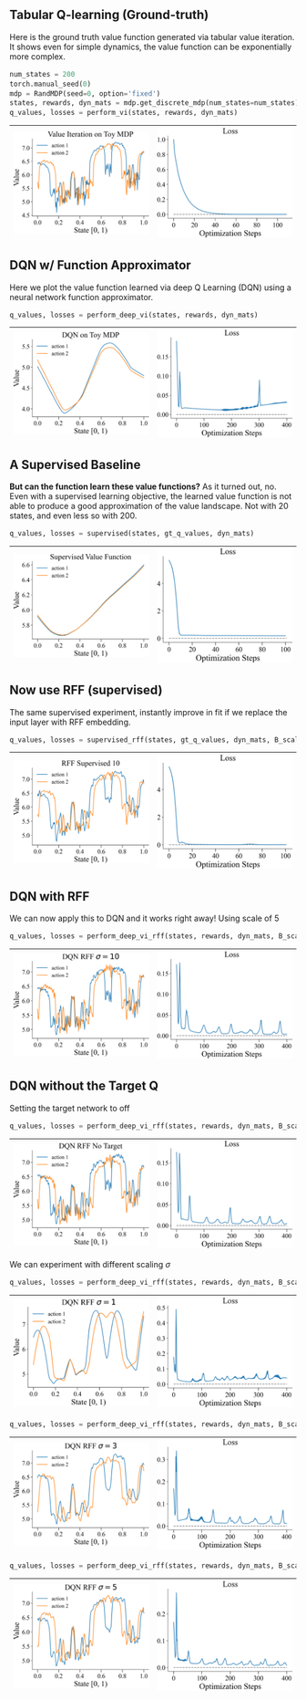 
## Tabular Q-learning (Ground-truth)

Here is the ground truth value function generated via tabular
value iteration. It shows even for simple dynamics, the value
function can be exponentially more complex.

```python
num_states = 200
torch.manual_seed(0)
mdp = RandMDP(seed=0, option='fixed')
states, rewards, dyn_mats = mdp.get_discrete_mdp(num_states=num_states)
q_values, losses = perform_vi(states, rewards, dyn_mats)
```
| <img style="align-self:center; zoom:0.3;" src="value_iteration_fine/value_iteration.png?ts=306534" image="None" styles="{'margin': '0.5em'}" width="None" height="None" dpi="300"/> | <img style="align-self:center; zoom:0.3;" src="value_iteration_fine/value_iteration_loss.png?ts=858853" image="None" styles="{'margin': '0.5em'}" width="None" height="None" dpi="300"/> |
|:-----------------------------------------------------------------------------------------------------------------------------------------------------------------------------------:|:----------------------------------------------------------------------------------------------------------------------------------------------------------------------------------------:|


## DQN w/ Function Approximator

Here we plot the value function learned via deep Q Learning 
(DQN) using a neural network function approximator.

```python
q_values, losses = perform_deep_vi(states, rewards, dyn_mats)
```
| <img style="align-self:center; zoom:0.3;" src="value_iteration_fine/dqn.png?ts=584313" image="None" styles="{'margin': '0.5em'}" width="None" height="None" dpi="300"/> | <img style="align-self:center; zoom:0.3;" src="value_iteration_fine/dqn_loss.png?ts=981205" image="None" styles="{'margin': '0.5em'}" width="None" height="None" dpi="300"/> |
|:-----------------------------------------------------------------------------------------------------------------------------------------------------------------------:|:----------------------------------------------------------------------------------------------------------------------------------------------------------------------------:|


## A Supervised Baseline

**But can the function learn these value functions?** As it turned out, no.
Even with a supervised learning objective, the learned value function is
not able to produce a good approximation of the value landscape. Not
with 20 states, and even less so with 200.

```python
q_values, losses = supervised(states, gt_q_values, dyn_mats)
```
| <img style="align-self:center; zoom:0.3;" src="value_iteration_fine/supervised.png?ts=869133" image="None" styles="{'margin': '0.5em'}" width="None" height="None" dpi="300"/> | <img style="align-self:center; zoom:0.3;" src="value_iteration_fine/supervised_loss.png?ts=264821" image="None" styles="{'margin': '0.5em'}" width="None" height="None" dpi="300"/> |
|:------------------------------------------------------------------------------------------------------------------------------------------------------------------------------:|:-----------------------------------------------------------------------------------------------------------------------------------------------------------------------------------:|


## Now use RFF (supervised)

The same supervised experiment, instantly improve in fit if we 
replace the input layer with RFF embedding.

```python
q_values, losses = supervised_rff(states, gt_q_values, dyn_mats, B_scale=10)
```
| <img style="align-self:center; zoom:0.3;" src="value_iteration_fine/supervised_rff.png?ts=821378" image="None" styles="{'margin': '0.5em'}" width="None" height="None" dpi="300"/> | <img style="align-self:center; zoom:0.3;" src="value_iteration_fine/supervised_rff_loss.png?ts=241098" image="None" styles="{'margin': '0.5em'}" width="None" height="None" dpi="300"/> |
|:----------------------------------------------------------------------------------------------------------------------------------------------------------------------------------:|:---------------------------------------------------------------------------------------------------------------------------------------------------------------------------------------:|


## DQN with RFF 

We can now apply this to DQN and it works right away! Using scale of 5

```python
q_values, losses = perform_deep_vi_rff(states, rewards, dyn_mats, B_scale=10)
```
| <img style="align-self:center; zoom:0.3;" src="value_iteration_fine/dqn_rff_10.png?ts=860346" image="None" styles="{'margin': '0.5em'}" width="None" height="None" dpi="300"/> | <img style="align-self:center; zoom:0.3;" src="value_iteration_fine/dqn_rff_10_loss.png?ts=142949" image="None" styles="{'margin': '0.5em'}" width="None" height="None" dpi="300"/> |
|:------------------------------------------------------------------------------------------------------------------------------------------------------------------------------:|:-----------------------------------------------------------------------------------------------------------------------------------------------------------------------------------:|


## DQN without the Target Q

Setting the target network to off

```python
q_values, losses = perform_deep_vi_rff(states, rewards, dyn_mats, B_scale=10, target_freq=None)
```
| <img style="align-self:center; zoom:0.3;" src="value_iteration_fine/dqn_rff_no_target.png?ts=989918" image="None" styles="{'margin': '0.5em'}" width="None" height="None" dpi="300"/> | <img style="align-self:center; zoom:0.3;" src="value_iteration_fine/dqn_rff_no_target_loss.png?ts=558434" image="None" styles="{'margin': '0.5em'}" width="None" height="None" dpi="300"/> |
|:-------------------------------------------------------------------------------------------------------------------------------------------------------------------------------------:|:------------------------------------------------------------------------------------------------------------------------------------------------------------------------------------------:|


We can experiment with different scaling $\sigma$

```python
q_values, losses = perform_deep_vi_rff(states, rewards, dyn_mats, B_scale=1)
```
| <img style="align-self:center; zoom:0.3;" src="value_iteration_fine/dqn_rff_1.png?ts=267108" image="None" styles="{'margin': '0.5em'}" width="None" height="None" dpi="300"/> | <img style="align-self:center; zoom:0.3;" src="value_iteration_fine/dqn_rff_1_loss.png?ts=704382" image="None" styles="{'margin': '0.5em'}" width="None" height="None" dpi="300"/> |
|:-----------------------------------------------------------------------------------------------------------------------------------------------------------------------------:|:----------------------------------------------------------------------------------------------------------------------------------------------------------------------------------:|

```python
q_values, losses = perform_deep_vi_rff(states, rewards, dyn_mats, B_scale=3)
```
| <img style="align-self:center; zoom:0.3;" src="value_iteration_fine/dqn_rff_3.png?ts=370587" image="None" styles="{'margin': '0.5em'}" width="None" height="None" dpi="300"/> | <img style="align-self:center; zoom:0.3;" src="value_iteration_fine/dqn_rff_3_loss.png?ts=816508" image="None" styles="{'margin': '0.5em'}" width="None" height="None" dpi="300"/> |
|:-----------------------------------------------------------------------------------------------------------------------------------------------------------------------------:|:----------------------------------------------------------------------------------------------------------------------------------------------------------------------------------:|

```python
q_values, losses = perform_deep_vi_rff(states, rewards, dyn_mats, B_scale=5)
```
| <img style="align-self:center; zoom:0.3;" src="value_iteration_fine/dqn_rff_5.png?ts=297460" image="None" styles="{'margin': '0.5em'}" width="None" height="None" dpi="300"/> | <img style="align-self:center; zoom:0.3;" src="value_iteration_fine/dqn_rff_5_loss.png?ts=181453" image="None" styles="{'margin': '0.5em'}" width="None" height="None" dpi="300"/> |
|:-----------------------------------------------------------------------------------------------------------------------------------------------------------------------------:|:----------------------------------------------------------------------------------------------------------------------------------------------------------------------------------:|
